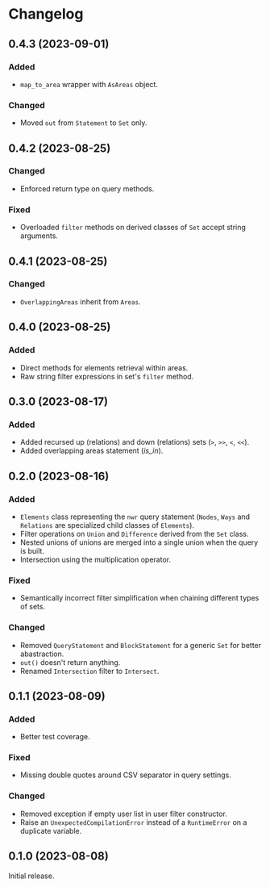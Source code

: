 # Changelog

## 0.4.3 (2023-09-01)

### Added

- `map_to_area` wrapper with `AsAreas` object.

### Changed

- Moved `out` from `Statement` to `Set` only.

## 0.4.2 (2023-08-25)

### Changed

- Enforced return type on query methods.

### Fixed

- Overloaded `filter` methods on derived classes of `Set`
  accept string arguments.

## 0.4.1 (2023-08-25)

### Changed

- `OverlappingAreas` inherit from `Areas`.

## 0.4.0 (2023-08-25)

### Added

- Direct methods for elements retrieval within areas.
- Raw string filter expressions in set's `filter` method.

## 0.3.0 (2023-08-17)

### Added

- Added recursed up (relations) and down (relations) sets
  (`>`, `>>`, `<`, `<<`).
- Added overlapping areas statement (*is_in*).

## 0.2.0 (2023-08-16)

### Added

- `Elements` class representing the `nwr` query statement (`Nodes`,
  `Ways` and `Relations` are specialized child classes of `Elements`).
- Filter operations on `Union` and `Difference` derived from the
  `Set` class.
- Nested unions of unions are merged into a single union when the query
  is built.
- Intersection using the multiplication operator.

### Fixed

- Semantically incorrect filter simplification when chaining different
  types of sets.

### Changed

- Removed `QueryStatement` and `BlockStatement` for a generic `Set`
  for better abastraction.
- `out()` doesn't return anything.
- Renamed `Intersection` filter to `Intersect`.

## 0.1.1 (2023-08-09)

### Added

- Better test coverage.

### Fixed

- Missing double quotes around CSV separator in query settings.

### Changed

- Removed exception if empty user list in user filter constructor.
- Raise an `UnexpectedCompilationError` instead of a `RuntimeError` on a duplicate variable.

## 0.1.0 (2023-08-08)

Initial release.
